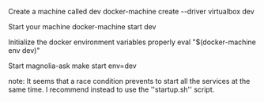 Create a machine called dev
docker-machine create --driver virtualbox dev

Start your machine
docker-machine start dev

Initialize the docker environment variables properly
eval "$(docker-machine env dev)"

Start magnolia-ask
make start env=dev

note:
It seems that a race condition prevents to start all the services at the same time. I recommend instead to use the ''startup.sh'' script.
